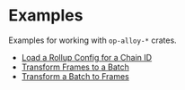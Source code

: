# Examples

Examples for working with `op-alloy-*` crates.

- [Load a Rollup Config for a Chain ID](./load-a-rollup-config.md)
- [Transform Frames to a Batch](./frames-to-batch.md)
- [Transform a Batch to Frames](./batch-to-frames.md)
